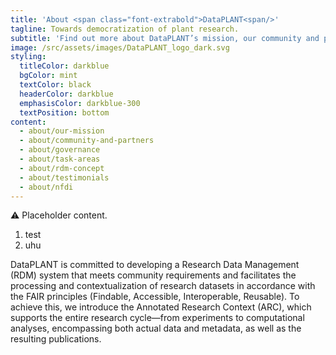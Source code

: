 ```yaml
---
title: 'About <span class="font-extrabold">DataPLANT<span/>'
tagline: Towards democratization of plant research.
subtitle: 'Find out more about DataPLANT’s mission, our community and partner, our governance, task areas and research concept.'
image: /src/assets/images/DataPLANT_logo_dark.svg
styling:
  titleColor: darkblue
  bgColor: mint
  textColor: black
  headerColor: darkblue
  emphasisColor: darkblue-300
  textPosition: bottom
content: 
  - about/our-mission
  - about/community-and-partners
  - about/governance
  - about/task-areas
  - about/rdm-concept
  - about/testimonials
  - about/nfdi
---
```


⚠️ Placeholder content. 

1. test
2. uhu

DataPLANT is committed to developing a Research Data Management (RDM) system that meets community requirements and facilitates the processing and contextualization of research datasets in accordance with the FAIR principles (Findable, Accessible, Interoperable, Reusable).
To achieve this, we introduce the Annotated Research Context (ARC), which supports the entire research cycle—from experiments to computational analyses, encompassing both actual data and metadata, as well as the resulting publications.
